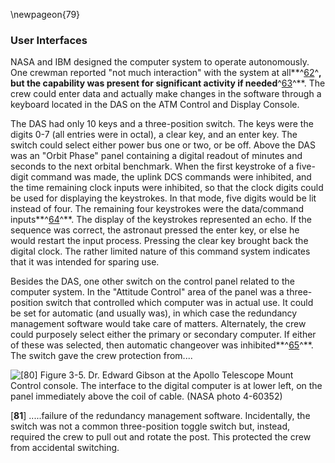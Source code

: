 \newpageon{79}

### User Interfaces

NASA and IBM designed the computer system to operate
autonomously. One crewman reported "not much interaction" with the
system at all**^[62](Source3.html)^**, but the capability was present
for significant activity if needed**^[63](Source3.html)^**. The crew
could enter data and actually make changes in the software through a
keyboard located in the DAS on the ATM Control and Display Console.

The DAS had only 10 keys and a three-position switch. The keys were the
digits 0-7 (all entries were in octal), a clear key, and an enter key.
The switch could select either power bus one or two, or be off. Above
the DAS was an "Orbit Phase" panel containing a digital readout of
minutes and seconds to the next orbital benchmark. When the first
keystroke of a five-digit command was made, the uplink DCS commands were
inhibited, and the time remaining clock inputs were inhibited, so that
the clock digits could be used for displaying the keystrokes. In that
mode, five digits would be lit instead of four. The remaining four
keystrokes were the data/command inputs**^[64](Source3.html)^**. The
display of the keystrokes represented an echo. If the sequence was
correct, the astronaut pressed the enter key, or else he would restart
the input process. Pressing the clear key brought back the digital
clock. The rather limited nature of this command system indicates that
it was intended for sparing use.

Besides the DAS, one other switch on the control panel related to the
computer system. In the "Attitude Control" area of the panel was a
three-position switch that controlled which computer was in actual use.
It could be set for automatic (and usually was), in which case the
redundancy management software would take care of matters. Alternately,
the crew could purposely select either the primary or secondary
computer. If either of these was selected, then automatic changeover was
inhibited**^[65](Source3.html)^**. The switch gave the crew protection
from....

![\[**80**\] Figure 3-5. Dr. Edward Gibson at the Apollo Telescope Mount Control
console. The interface to the digital computer is at lower left, on the
panel immediately above the coil of cable. (NASA photo
4-60352)](images/p80.jpg)

\[**81**\] .....failure of the redundancy management software.
Incidentally, the switch was not a common three-position toggle switch
but, instead, required the crew to pull out and rotate the post. This
protected the crew from accidental switching.
